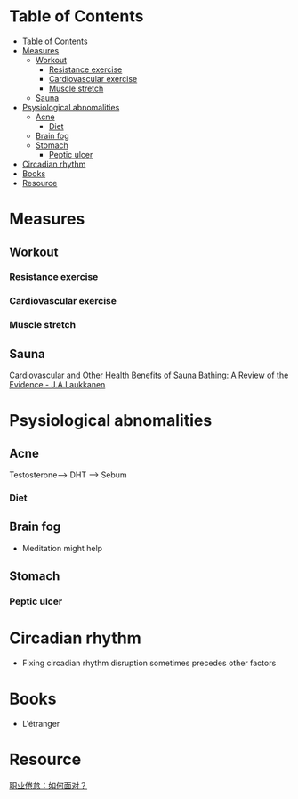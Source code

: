 # Table of Contents
- [Table of Contents](#table-of-contents)
- [Measures](#measures)
  - [Workout](#workout)
    - [Resistance exercise](#resistance-exercise)
    - [Cardiovascular exercise](#cardiovascular-exercise)
    - [Muscle stretch](#muscle-stretch)
  - [Sauna](#sauna)
- [Psysiological abnomalities](#psysiological-abnomalities)
  - [Acne](#acne)
    - [Diet](#diet)
  - [Brain fog](#brain-fog)
  - [Stomach](#stomach)
    - [Peptic ulcer](#peptic-ulcer)
- [Circadian rhythm](#circadian-rhythm)
- [Books](#books)
- [Resource](#resource)
# Measures
## Workout
### Resistance exercise
### Cardiovascular exercise
### Muscle stretch
## Sauna
[Cardiovascular and Other Health Benefits of Sauna Bathing: A Review of the Evidence - J.A.Laukkanen](https://www.mayoclinicproceedings.org/article/S0025-6196(18)30275-1/fulltext)

# Psysiological abnomalities
## Acne
Testosterone--> DHT --> Sebum 
### Diet
## Brain fog
- Meditation might help
## Stomach
### Peptic ulcer

# Circadian rhythm
- Fixing circadian rhythm disruption sometimes precedes other factors
# Books
- L'étranger

# Resource
[职业倦怠：如何面对？](https://time.geekbang.org/column/article/44270)